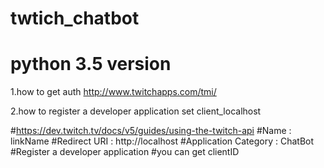 # twtich_chatbot
# python 3.5 version
1.how to get auth
http://www.twitchapps.com/tmi/

2.how to register a developer application set client_localhost

#https://dev.twitch.tv/docs/v5/guides/using-the-twitch-api
#Name : linkName
#Redirect URI : http://localhost
#Application Category : ChatBot
#Register a developer application
#you can get clientID
